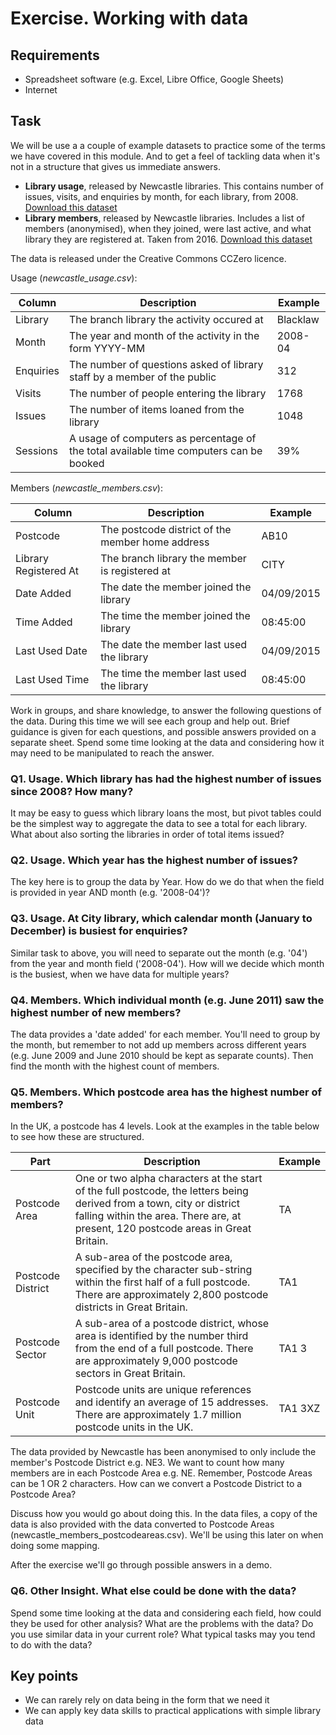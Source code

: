 Exercise. Working with data
===========================

Requirements
------------

- Spreadsheet software (e.g. Excel, Libre Office, Google Sheets)
- Internet

Task
----

We will be use a a couple of example datasets to practice some of the terms we have covered in this module.  And to get a feel of tackling data when it's not in a structure that gives us immediate answers.

- **Library usage**, released by Newcastle libraries.  This contains number of issues, visits, and enquiries by month, for each library, from 2008. [Download this dataset](https://raw.githubusercontent.com/LibrariesHacked/library-carpentry/master/data/newcastle_usage.csv)
- **Library members**, released by Newcastle libraries.  Includes a list of members (anonymised), when they joined, were last active, and what library they are registered at. Taken from 2016. [Download this dataset](https://github.com/LibrariesHacked/library-carpentry/raw/master/data/newcastle_members.csv)

The data is released under the Creative Commons CCZero licence.

Usage (*newcastle_usage.csv*):

| Column | Description | Example |
| ------ | ----------- | ------- |
| Library | The branch library the activity occured at | Blacklaw |
| Month | The year and month of the activity in the form YYYY-MM | 2008-04 |
| Enquiries | The number of questions asked of library staff by a member of the public | 312 |
| Visits | The number of people entering the library  | 1768 |
| Issues |The number of items loaned from the library | 1048 |
| Sessions | A usage of computers as percentage of the total available time computers can be booked | 39% |

Members (*newcastle_members.csv*):

| Column | Description | Example |
| ------ | ----------- | ------- |
| Postcode | The postcode district of the member home address | AB10 |
| Library Registered At | The branch library the member is registered at | CITY |
| Date Added | The date the member joined the library | 04/09/2015 |
| Time Added | The time the member joined the library | 08:45:00 |
| Last Used Date | The date the member last used the library | 04/09/2015 |
| Last Used Time | The time the member last used the library | 08:45:00 |

Work in groups, and share knowledge, to answer the following questions of the data.  During this time we will see each group and help out.  Brief guidance is given for each questions, and possible answers provided on a separate sheet.  Spend some time looking at the data and considering how it may need to be manipulated to reach the answer.

### Q1. Usage. Which library has had the highest number of issues since 2008?  How many?

It may be easy to guess which library loans the most, but pivot tables could be the simplest way to aggregate the data to see a total for each library.  What about also sorting the libraries in order of total items issued?

### Q2. Usage. Which year has the highest number of issues?

The key here is to group the data by Year.  How do we do that when the field is provided in year AND month (e.g. '2008-04')?

### Q3. Usage. At City library, which calendar month (January to December) is busiest for enquiries?

Similar task to above, you will need to separate out the month (e.g. '04') from the year and month field ('2008-04').  How will we decide which month is the busiest, when we have data for multiple years?

### Q4. Members. Which individual month (e.g. June 2011) saw the highest number of new members?

The data provides a 'date added' for each member.  You'll need to group by the month, but remember to not add up members across different years (e.g. June 2009 and June 2010 should be kept as separate counts).  Then find the month with the highest count of members.

### Q5. Members.  Which postcode area has the highest number of members?

In the UK, a postcode has 4 levels.  Look at the examples in the table below to see how these are structured.

| Part | Description | Example |
| ---- | ----------- | ------- |
| Postcode Area | One or two alpha characters at the start of the full postcode, the letters being derived from a town, city or district falling within the area. There are, at present, 120 postcode areas in Great Britain. | TA |
| Postcode District | A sub-area of the postcode area, specified by the character sub-string within the first half of a full postcode. There are approximately 2,800 postcode districts in Great Britain. | TA1 |
| Postcode Sector | A sub-area of a postcode district, whose area is identified by the number third from the end of a full postcode. There are approximately 9,000 postcode sectors in Great Britain. | TA1 3 |
| Postcode Unit | Postcode units are unique references and identify an average of 15 addresses. There are approximately 1.7 million postcode units in the UK. | TA1 3XZ |

The data provided by Newcastle has been anonymised to only include the member's Postcode District e.g. NE3.  We want to count how many members are in each Postcode Area e.g. NE.  Remember, Postcode Areas can be 1 OR 2 characters.  How can we convert a Postcode District to a Postcode Area?

Discuss how you would go about doing this.  In the data files, a copy of the data is also provided with the data converted to Postcode Areas (newcastle_members_postcodeareas.csv).  We'll be using this later on when doing some mapping.

After the exercise we'll go through possible answers in a demo.

### Q6.  Other Insight.  What else could be done with the data?

Spend some time looking at the data and considering each field, how could they be used for other analysis?  What are the problems with the data?  Do you use similar data in your current role?  What typical tasks may you tend to do with the data?

Key points
----------

- We can rarely rely on data being in the form that we need it
- We can apply key data skills to practical applications with simple library data